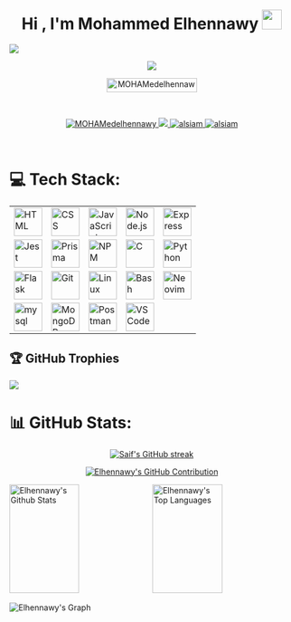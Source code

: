 
  <h1 align="center"><b>Hi , I'm Mohammed Elhennawy </b><img src="https://media.giphy.com/media/hvRJCLFzcasrR4ia7z/giphy.gif" width="35"></h1>

  <a href="https://www.youtube.com/watch?v=dQw4w9WgXcQ"><img src="https://user-images.githubusercontent.com/73097560/115834477-dbab4500-a447-11eb-908a-139a6edaec5c.gif"></a>

  <!--  -->
  <p align="center">
    <a href="https://github.com/DenverCoder1/readme-typing-svg"><img src="https://readme-typing-svg.herokuapp.com?font=Time+New+Roman&color=cyan&size=25&center=true&vCenter=true&width=600&height=100&lines=Welcome+To+My+Github+Profile..&hearts;++;Self-taught;+Back-End+Developer,;Node.js+Developer,;Software+Engineer+Student,;Problem+Solver,;Active+Learner/Researcher,;Love+to+learn+new+stuffs..<3"></a>

  </p>

  <p align="center"> 
    <img src="https://komarev.com/ghpvc/?username=MOHAMedelhennawy&label=Profile%20views&color=0047AB&style=plastic?" alt="MOHAMedelhennawy" height=25px, width=160px/> 
    <!---
      <a href = "https://commits.top/egypt.html" target="_blank">
        <img src="https://aktive.tk/egypt/MOHAMedelhennawy?color=red" alt="Most Active Users" target="_blank" height=25px, width=250px/> 
      </a>
    -->
  </p>

  <br>

  <p align="center">
  <a href="https://www.linkedin.com/in/mohamed-elhennawy-b28703255/" target="_blank">
    <img src="https://img.shields.io/badge/LinkedIn-0077B5?style=for-the-badge&logo=linkedin&logoColor=white" alt="MOHAMedelhennawy"/>
  </a>
  <!-- <a href="https://dev.to/MOHAMedelhennawy" target="_blank">
    <img src="https://img.shields.io/badge/dev.to-0A0A0A?style=for-the-badge&logo=dev.to&logoColor=white" alt="MOHAMedelhennawy" />
  </a> -->
  <a href="https://twitter.com/el7ennawy2002" target="_blank">
    <img src="https://img.shields.io/badge/Twitter-1DA1F2?style=for-the-badge&logo=twitter&logoColor=white" />
  </a>
  <a href="https://www.instagram.com/mohamedmelhennawy/" target="_blank">
    <img src="https://img.shields.io/badge/Instagram-fe4164?style=for-the-badge&logo=instagram&logoColor=white" alt="alsiam" />
  </a> 
  <a href="https://www.facebook.com/mohamedmohamed.elhennawy" target="_blank">
    <img src="https://img.shields.io/badge/Facebook-20BEFF?&style=for-the-badge&logo=facebook&logoColor=white" alt="alsiam"  />
    </a> 
  </p>
  <br />

# 💻 Tech Stack:
<p align="center">
  <table>
    <tr>
      <td><img src="https://skillicons.dev/icons?i=html" alt="HTML" width="50px"></td>
      <td><img src="https://skillicons.dev/icons?i=css" alt="CSS" width="50px"></td>
      <td><img src="https://skillicons.dev/icons?i=js" alt="JavaScript" width="50px"></td>
      <td><img src="https://skillicons.dev/icons?i=nodejs" alt="Node.js" width="50px"></td>
      <td><img src="https://skillicons.dev/icons?i=express" alt="Express" width="50px"></td>
    </tr>
    <tr>
      <td><img src="https://skillicons.dev/icons?i=jest" alt="Jest" width="50px"></td>
      <td><img src="https://skillicons.dev/icons?i=prisma" alt="Prisma" width="50px"></td>
      <td><img src="https://skillicons.dev/icons?i=npm" alt="NPM" width="50px"></td>
      <td><img src="https://skillicons.dev/icons?i=c" alt="C" width="50px"></td>
      <td><img src="https://skillicons.dev/icons?i=py" alt="Python" width="50px"></td>
    </tr>
    <tr>
      <td><img src="https://skillicons.dev/icons?i=flask" alt="Flask" width="50px"></td>
      <td><img src="https://skillicons.dev/icons?i=git" alt="Git" width="50px"></td>
      <td><img src="https://skillicons.dev/icons?i=linux" alt="Linux" width="50px"></td>
      <td><img src="https://skillicons.dev/icons?i=bash" alt="Bash" width="50px"></td>
      <td><img src="https://skillicons.dev/icons?i=vim" alt="Neovim" width="50px"></td>
    </tr>
    <tr>
      <td><img src="https://skillicons.dev/icons?i=msql" alt="mysql" width="50px"></td>
      <td><img src="https://skillicons.dev/icons?i=mongodb" alt="MongoDB" width="50px"></td>
      <td><img src="https://skillicons.dev/icons?i=postman" alt="Postman" width="50px"></td>
      <td><img src="https://skillicons.dev/icons?i=vscode" alt="VS Code" width="50px"></td>
    </tr>
  </table>
</p>

## 🏆 GitHub Trophies
![](https://github-profile-trophy.vercel.app/?username=MOHAMedelhennawy&theme=tokyonight&no-frame=false&no-bg=false&margin-w=4)

# 📊 GitHub Stats:
<p align="center">
  <a href="https://github.com/MOHAMedelhennawy">
    <img src="https://github-readme-streak-stats.herokuapp.com/?user=MOHAMedelhennawy&theme=radical&border=7F3FBF&background=0D1117" alt="Saif's GitHub streak"/>
  </a>
</p>

<p align="center">
  <a href="https://github.com/MOHAMedelhennawy">
    <img src="https://github-profile-summary-cards.vercel.app/api/cards/profile-details?username=MOHAMedelhennawy&theme=radical" alt="Elhennawy's GitHub Contribution"/>
  </a>
</p>

<a> 
    <a href="https://github.com/MOHAMedelhennawy"><img alt="Elhennawy's Github Stats" src="https://denvercoder1-github-readme-stats.vercel.app/api?username=MOHAMedelhennawy&show_icons=true&count_private=true&theme=react&border_color=7F3FBF&bg_color=0D1117&title_color=F85D7F&icon_color=F8D866" height="192px" width="49.5%"/></a>
  <a href="https://github.com/MOHAMedelhennawy"><img alt="Elhennawy's Top Languages" src="https://denvercoder1-github-readme-stats.vercel.app/api/top-langs/?username=MOHAMedelhennawy&langs_count=8&layout=compact&theme=react&border_color=7F3FBF&bg_color=0D1117&title_color=F85D7F&icon_color=F8D866" height="192px" width="49.5%"/></a>
  <br/>
</a>


![Elhennawy's Graph](https://github-readme-activity-graph.vercel.app/graph?username=MOHAMedelhennawy&custom_title=Elhennawy's%20GitHub%20Activity%20Graph&bg_color=0D1117&color=7F3FBF&line=7F3FBF&point=7F3FBF&area_color=FFFFFF&title_color=FFFFFF&area=true)
